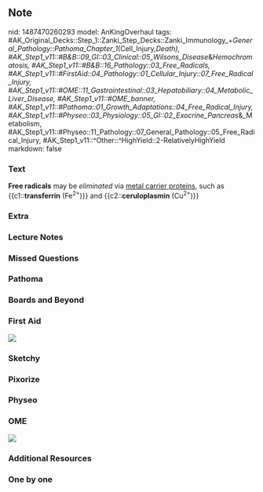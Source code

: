 ## Note
nid: 1487470260293
model: AnKingOverhaul
tags: #AK_Original_Decks::Step_1::Zanki_Step_Decks::Zanki_Immunology_+_General_Pathology::Pathoma_Chapter_1_(Cell_Injury,_Death), #AK_Step1_v11::#B&B::09_GI::03_Clinical::05_Wilsons_Disease_&_Hemochromatosis, #AK_Step1_v11::#B&B::16_Pathology::03_Free_Radicals, #AK_Step1_v11::#FirstAid::04_Pathology::01_Cellular_Injury::07_Free_Radical_Injury, #AK_Step1_v11::#OME::11_Gastrointestinal::03_Hepatobiliary::04_Metabolic_Liver_Disease, #AK_Step1_v11::#OME_banner, #AK_Step1_v11::#Pathoma::01_Growth_Adaptations::04_Free_Radical_Injury, #AK_Step1_v11::#Physeo::03_Physiology::05_GI::02_Exocrine_Pancreas_&_Metabolism, #AK_Step1_v11::#Physeo::11_Pathology::07_General_Pathology::05_Free_Radical_Injury, #AK_Step1_v11::^Other::^HighYield::2-RelativelyHighYield
markdown: false

### Text
<div>
  <b>Free radicals</b> may be <i>eliminated</i> via <u>metal
  carrier proteins</u>, such as {{c1::<b>transferrin</b>
  (Fe<sup>2+</sup>)}} and {{c2::<b>ceruloplasmin</b>
  (Cu<sup>2+</sup>)}}
</div>

### Extra


### Lecture Notes


### Missed Questions


### Pathoma


### Boards and Beyond


### First Aid
<img src="tmpkxdcJT.png">

### Sketchy


### Pixorize


### Physeo


### OME
<div class="ome-widget">
  <a href="https://onlinemeded.org?ref=anki"><img src=
  "_OME_AnkiFlashcards_General_3.png"></a>
</div>

### Additional Resources


### One by one

